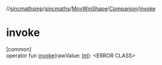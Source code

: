 //[sincmathsmp](../../../../index.md)/[sincmaths](../../index.md)/[MovWinShape](../index.md)/[Companion](index.md)/[invoke](invoke.md)

# invoke

[common]\
operator fun [invoke](invoke.md)(rawValue: [Int](https://kotlinlang.org/api/latest/jvm/stdlib/kotlin/-int/index.html)): &lt;ERROR CLASS&gt;
